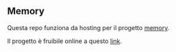 ## Memory

Questa repo funziona da hosting per il progetto [memory](https://github.com/master-mwt/js-ricdip-memory).

Il progetto è fruibile online a questo [link](https://master-mwt.github.io/memory/).
